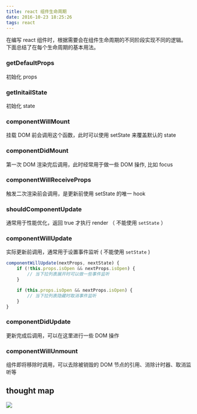 ```yaml
---
title: react 组件生命周期
date: 2016-10-23 18:25:26
tags: react
---
```


在编写 react 组件时，根据需要会在组件生命周期的不同阶段实现不同的逻辑。
下面总结了在每个生命周期的基本用法。

<!--more-->

### getDefaultProps

初始化 props

### getInitailState

初始化 state

### componentWillMount

挂载 DOM 前会调用这个函数，此时可以使用 setState 来覆盖默认的 state

### componentDidMount

第一次 DOM 渲染完后调用，此时经常用于做一些 DOM 操作, 比如 focus


### componentWillReceiveProps

触发二次渲染前会调用，是更新前使用 setState 的唯一 hook

### shouldComponentUpdate

通常用于性能优化，返回 true 才执行 render （ 不能使用 `setState` ）

### componentWillUpdate

实际更新前调用，通常用于设置事件监听 ( 不能使用 `setState` )

```js
componentWillUpdate(nextProps, nextState) {
    if (!this.props.isOpen && nextProps.isOpen) {
        // 当下拉列表展开时可以做一些事件监听
    }

    if (this.props.isOpen && nextProps.isOpen) {
        // 当下拉列表隐藏时取消事件监听
    }
}
```

### componentDidUpdate

更新完成后调用，可以在这里进行一些 DOM 操作

### componentWillUnmount

组件即将移除时调用，可以去除被销毁的 DOM 节点的引用、消除计时器、取消监听等


## thought map

![](http://oj8psq2wh.bkt.clouddn.com/14883644186426.jpg)
